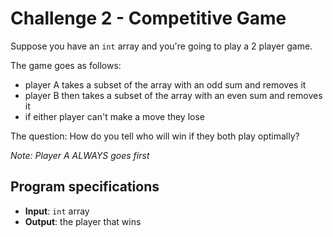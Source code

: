 # Challenge 2 - Competitive Game
Suppose you have an `int` array and you're going to play a 2 player game. 

The game goes as follows:
- player A takes a subset of the array with an odd sum and removes it
- player B then takes a subset of the array with an even sum and removes it
- if either player can't make a move they lose

The question: How do you tell who will win if they both play optimally? 

_Note: Player A ALWAYS goes first_

## Program specifications
- __Input__: `int` array
- __Output__: the player that wins